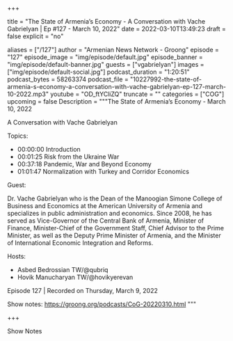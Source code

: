 
+++

title = "The State of Armenia’s Economy - A Conversation with Vache Gabrielyan | Ep #127 - March 10, 2022"
date = 2022-03-10T13:49:23
draft = false
explicit = "no"

aliases = ["/127"]
author = "Armenian News Network - Groong"
episode = "127"
episode_image = "img/episode/default.jpg"
episode_banner = "img/episode/default-banner.jpg"
guests = ["vgabrielyan"]
images = ["img/episode/default-social.jpg"]
podcast_duration = "1:20:51"
podcast_bytes = 58263374
podcast_file = "10227992-the-state-of-armenia-s-economy-a-conversation-with-vache-gabrielyan-ep-127-march-10-2022.mp3"
youtube = "OD_ftYCliZQ"
truncate = ""
categories = ["COG"]
upcoming = false
Description = """The State of Armenia’s Economy - March 10, 2022

A Conversation with Vache Gabrielyan

Topics:

- 00:00:00 Introduction
- 00:01:25 Risk from the Ukraine War
- 00:37:18 Pandemic, War and Beyond Economy
- 01:01:47 Normalization with Turkey and Corridor Economics

Guest:

Dr. Vache Gabrielyan who is the Dean of the Manoogian Simone College of Business and Economics at the American University of Armenia and specializes in public administration and economics. Since 2008, he has served as Vice-Governor of the Central Bank of Armenia, Minister of Finance, Minister-Chief of the Government Staff, Chief Advisor to the Prime Minister, as well as the Deputy Prime Minister of Armenia, and the Minister of International Economic Integration and Reforms.

Hosts:
- Asbed Bedrossian TW/@qubriq
- Hovik Manucharyan TW/@hovikyerevan

Episode 127 | Recorded on Thursday, March 9, 2022

Show notes: https://groong.org/podcasts/CoG-20220310.html
"""

+++

Show Notes

